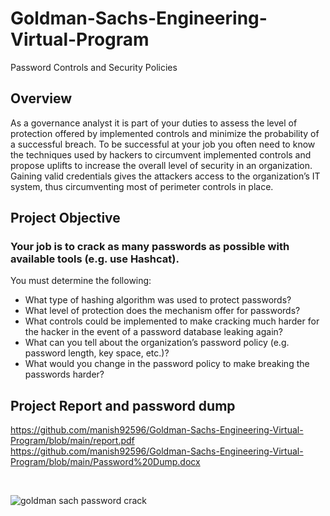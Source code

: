 # Goldman-Sachs-Engineering-Virtual-Program

Password Controls and Security Policies

## Overview
As a governance analyst it is part of your duties to assess the level of protection offered by implemented controls and minimize the probability of a successful breach. To be successful at your job you often need to know the techniques used by hackers to circumvent implemented controls and propose uplifts to increase the overall level of security in an organization. Gaining valid credentials gives the attackers access to the organization’s IT system, thus circumventing most of perimeter controls in place.


## Project Objective
### Your job is to crack as many passwords as possible with available tools (e.g. use Hashcat).

You must determine the following:

* What type of hashing algorithm was used to protect passwords?
* What level of protection does the mechanism offer for passwords?
* What controls could be implemented to make cracking much harder for the hacker in the event of a password database leaking again?
* What can you tell about the organization’s password policy (e.g. password length, key space, etc.)?
* What would you change in the password policy to make breaking the passwords harder?

## Project Report and password dump
  https://github.com/manish92596/Goldman-Sachs-Engineering-Virtual-Program/blob/main/report.pdf
</br>
  https://github.com/manish92596/Goldman-Sachs-Engineering-Virtual-Program/blob/main/Password%20Dump.docx

  
</br>

![goldman sach password crack](https://github.com/manish92596/Goldman-Sachs-Engineering-Virtual-Program/assets/98229122/e1083dfb-eace-4987-afbf-9eebcb305817)

    
